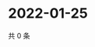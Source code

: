 # 2022-01-25

共 0 条

<!-- BEGIN WEIBO -->
<!-- 最后更新时间 Tue Jan 25 2022 05:06:46 GMT+0800 (China Standard Time) -->

<!-- END WEIBO -->
